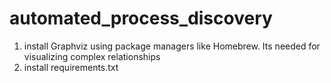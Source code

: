 # automated_process_discovery
1. install Graphviz using package managers like Homebrew. Its needed for visualizing complex relationships 
2. install requirements.txt